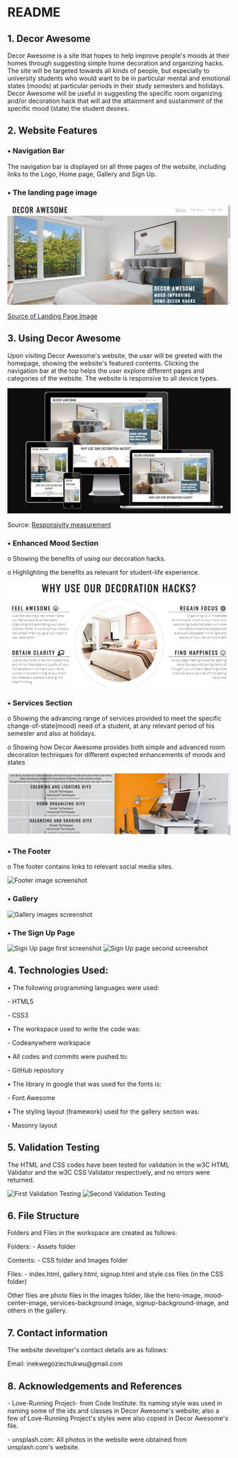 # README

## 1. Decor Awesome

<p>Decor Awesome is a site that hopes to help improve people's moods at their homes through suggesting simple home decoration and organizing hacks. The site will be targeted towards all kinds of people, but especially to university students who would want to be in particular mental and emotional states (moods) at particular periods in their study semesters and holidays. Decor Awesome will be useful in suggesting the specific room organizing and/or decoration hack that will aid the attainment and sustainment of the specific mood (state) the student desires.</p>

## 2. Website Features

### • Navigation Bar

<p>The navigation bar is displayed on all three pages of the website, including links to the Logo, Home page, Gallery and Sign Up.</p>

### • The landing page image

<img src="assets/images/landing-page-image-screenshot.PNG" alt="Landing page image">

[Source of Landing Page Image](https://unsplash.com/photos/0jmXOqUhpTQ)

## 3. Using Decor Awesome

Upon visiting Decor Awesome's website, the user will be greeted with the homepage, showing the website's featured contents. Clicking the navigation bar at the top helps the user explore different pages and categories of the website. The website is responsive to all device types.

<img src="assets/images/responsiveness-screenshot.PNG" alt="Responsiveness screenshot">
 
Source: [Responsivity measurement](https://ui.dev/amiresponsive?url=https://goziechukwu.github.io/decor-awesome/)
 
### •	Enhanced Mood Section

<p>o	Showing the benefits of using our decoration hacks.</p>
<p>o	Highlighting the benefits as relevant for student-life experience.</p>

<img src="assets/images/enhanced-mood-section-screenshot.PNG" alt="enhanced-mood-section-screenshot">

### • Services Section

<p>o	Showing the advancing range of services provided to meet the specific change-of-state(mood) need of a student, at any relevant period of his semester and also at holidays.</p>
<p>o	Showing how Decor Awesome provides both simple and advanced room decoration techniques for different expected enhancements of moods and states</p>

<img src="assets/images/services-section-screenshot.PNG" alt="Services section screenshot">
 
### •	The Footer
<p>o	The footer contains links to relevant social media sites.</p>

 <img src="footer-image-screenshot.PNG" alt="Footer image screenshot">

### • Gallery

 <img src="gallery-images-screenshot.PNG" alt="Gallery images screenshot">

### • The Sign Up Page

 <img src="sign-up-page-screenshot-1.PNG" alt="Sign Up page first screenshot">

 <img src="sign-up-page-screenshot-2.PNG" alt="Sign Up page second screenshot">

## 4. Technologies Used:

<p>•	The following programming languages were used:</p>
<p>- HTML5</p>
<p>- CSS3</p>
<p>•	The workspace used to write the code was:</p>
<p>- Codeanywhere workspace</p>
<p>•	All codes and commits were pushed to:</p>
<p>- GitHub repository</p>
<p>•	The library in google that was used for the fonts is:</p>
<p>- Font Awesome</p>
<p>•	The styling layout (framework) used for the gallery section was:</p>
<p>- Masonry layout</p>

## 5. Validation Testing

<p>The HTML and CSS codes have been tested for validation in the w3C HTML Validator and the w3C CSS Validator respectively, and no errors were returned.
 </p>

<img src="validation-testing-screenshot-1.PNG" alt="First Validation Testing">

<img src="validation-testing-screenshot-2.PNG" alt="Second Validation Testing">
 
## 6. File Structure
<p>Folders and Files in the workspace are created as follows:</p>
<p>Folders:   - Assets folder</p>
<p>Contents: - CSS folder and Images folder</p>
<p>Files: 	- index.html, gallery.html, signup.html and style.css files (in the CSS folder)</p>
<p>Other files are photo files in the images folder, like the hero-image, mood-center-image, services-background image, signup-background-image, and others in the gallery.</p>

## 7. Contact information

<p>The website developer's contact details are as follows:</p>
<p>Email:	inekwegoziechukwu@gmail.com</p>

## 8. Acknowledgements and References

<p>-  Love-Running Project- from Code Institute: Its naming style was used in naming some of the ids and classes in Decor Awesome's website; also a few of Love-Running Project's styles were also copied in Decor Awesome's file.</p>

<p>-  unsplash.com: All photos in the website were obtained from unsplash.com's website.</p>
